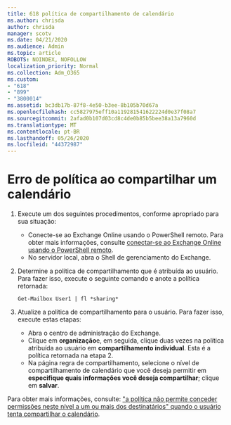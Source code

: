```yaml
---
title: 618 política de compartilhamento de calendário
ms.author: chrisda
author: chrisda
manager: scotv
ms.date: 04/21/2020
ms.audience: Admin
ms.topic: article
ROBOTS: NOINDEX, NOFOLLOW
localization_priority: Normal
ms.collection: Adm_O365
ms.custom:
- "618"
- "899"
- "3800014"
ms.assetid: bc3db17b-87f8-4e50-b3ee-8b105b70d67a
ms.openlocfilehash: cc5827975eff10a119281541622224d0e37f08a7
ms.sourcegitcommit: 2afad0b107d03cd8c4de0b85b5bee38a13a7960d
ms.translationtype: MT
ms.contentlocale: pt-BR
ms.lasthandoff: 05/26/2020
ms.locfileid: "44372987"
---
```

# <a name="policy-error-when-sharing-a-calendar"></a>Erro de política ao compartilhar um calendário

1. Execute um dos seguintes procedimentos, conforme apropriado para sua situação:
    - Conecte-se ao Exchange Online usando o PowerShell remoto. Para obter mais informações, consulte [conectar-se ao Exchange Online usando o PowerShell remoto](https://technet.microsoft.com/library/jj984289%28v=exchg.160%29.aspx).
    - No servidor local, abra o Shell de gerenciamento do Exchange.
2. Determine a política de compartilhamento que é atribuída ao usuário. Para fazer isso, execute o seguinte comando e anote a política retornada:

    `
    Get-Mailbox User1 | fl *sharing*
    `

3. Atualize a política de compartilhamento para o usuário. Para fazer isso, execute estas etapas:
    - Abra o centro de administração do Exchange.
    - Clique em **organização**e, em seguida, clique duas vezes na política atribuída ao usuário em **compartilhamento individual**. Esta é a política retornada na etapa 2.
    - Na página regra de compartilhamento, selecione o nível de compartilhamento de calendário que você deseja permitir em **especifique quais informações você deseja compartilhar**; clique em **salvar**.

Para obter mais informações, consulte: ["a política não permite conceder permissões neste nível a um ou mais dos destinatários" quando o usuário tenta compartilhar o calendário](https://docs.microsoft.com/exchange/troubleshoot/calendar-sharing/policy-permissions-issue).
